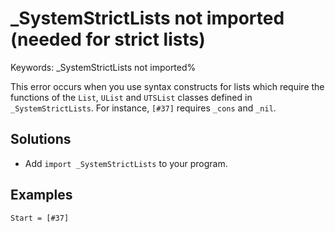 # _SystemStrictLists not imported (needed for strict lists)

Keywords: _SystemStrictLists not imported%

This error occurs when you use syntax constructs for lists which require the
functions of the `List`, `UList` and `UTSList` classes defined in
`_SystemStrictLists`. For instance, `[#37]` requires `_cons` and `_nil`.

## Solutions

- Add `import _SystemStrictLists` to your program.

## Examples

```clean
Start = [#37]
```

